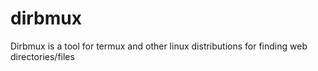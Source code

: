 # dirbmux
Dirbmux is a tool for termux and other linux distributions for finding web directories/files

